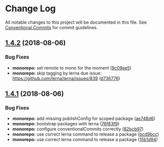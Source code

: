# Change Log

All notable changes to this project will be documented in this file.
See [Conventional Commits](https://conventionalcommits.org) for commit guidelines.

<a name="1.4.2"></a>
## [1.4.2](https://github.com/kentan-official/kentan/compare/v1.4.1...v1.4.2) (2018-08-06)


### Bug Fixes

* **monorepo:** set remote to mono for the moment ([9c09ee5](https://github.com/kentan-official/kentan/commit/9c09ee5))
* **monorepo:** skip tagging by lerna due issue: https://github.com/lerna/lerna/issues/839 ([d736776](https://github.com/kentan-official/kentan/commit/d736776))





<a name="1.4.1"></a>
## [1.4.1](https://github.com/kentan-official/kentan/compare/v1.4.0...v1.4.1) (2018-08-06)


### Bug Fixes

* **monorepo:** add missing publishConfig for scoped package ([ae748d6](https://github.com/kentan-official/kentan/commit/ae748d6))
* **monorepo:** bootstrap packages with lerna ([76f83f9](https://github.com/kentan-official/kentan/commit/76f83f9))
* **monorepo:** configure conventionalCommits correctly ([82bcb97](https://github.com/kentan-official/kentan/commit/82bcb97))
* **monorepo:** use correct lerna command to release a package ([bcd9bcc](https://github.com/kentan-official/kentan/commit/bcd9bcc))
* **monorepo:** use correct lerna command to release a package ([15b1d94](https://github.com/kentan-official/kentan/commit/15b1d94))

